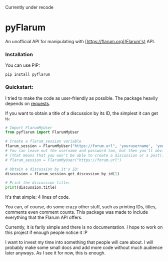 Currently under recode

# pyFlarum
An unofficial API for manipulating with [https://flarum.org](Flarum's) API.

### Installation

You can use PIP:

```
pip install pyflarum
```

### Quickstart:
I tried to make the code as user-friendly as possible.
The package heavily depends on [requests](https://requests.readthedocs.io/en/master/).

If you want to obtain a title of a discussion by its ID, the simplest it can get is:

```python
# Import FlarumMyUser
from pyflarum import FlarumMyUser

# Create a flarum_session variable
flarum_session = FlarumMyUser("https://forum.url", 'yourusername', 'yourpassword')
# You can leave out the username and password too, but then you'll obviously have a "read-only" access
# (that means that you won't be able to create a discussion or a post).
# flarum_session = FlarumMyUser("https://forum.url")

# Obtain a discussion by it's ID:
discussion = flarum_session.get_discussion_by_id(1)

# Print the discussion title:
print(discussion.title)
```

It's that simple: 4 lines of code.

You can, of course, do some crazy other stuff, such as printing IDs, titles, comments even comment counts.
This package was made to include everything that the Flarum API offers.

Currently, it is farily simple and there is no documentation.
I hope to work on this project if enough people notice it :P

I want to invest my time into something that people will care about.
I will probably make some small docs and add more code without much audience later anyways.
As I see it for now, this is enough.
